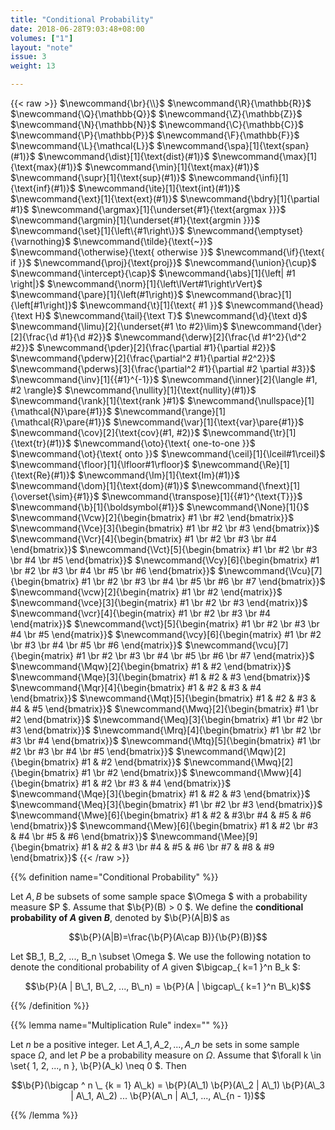 ```yaml
---
title: "Conditional Probability"
date: 2018-06-28T9:03:48+08:00
volumes: ["1"]
layout: "note"
issue: 3
weight: 13

---
```


<!--more-->

<div class="latex-macros">
  {{< raw >}}
    $\newcommand{\br}{\\}$
    $\newcommand{\R}{\mathbb{R}}$
    $\newcommand{\Q}{\mathbb{Q}}$
    $\newcommand{\Z}{\mathbb{Z}}$
    $\newcommand{\N}{\mathbb{N}}$
    $\newcommand{\C}{\mathbb{C}}$
    $\newcommand{\P}{\mathbb{P}}$
    $\newcommand{\F}{\mathbb{F}}$
    $\newcommand{\L}{\mathcal{L}}$
    $\newcommand{\spa}[1]{\text{span}(#1)}$
    $\newcommand{\dist}[1]{\text{dist}(#1)}$
    $\newcommand{\max}[1]{\text{max}(#1)}$
    $\newcommand{\min}[1]{\text{max}(#1)}$
    $\newcommand{\supr}[1]{\text{sup}(#1)}$
    $\newcommand{\infi}[1]{\text{inf}(#1)}$
    $\newcommand{\ite}[1]{\text{int}(#1)}$
    $\newcommand{\ext}[1]{\text{ext}(#1)}$
    $\newcommand{\bdry}[1]{\partial #1}$
    $\newcommand{\argmax}[1]{\underset{#1}{\text{argmax }}}$
    $\newcommand{\argmin}[1]{\underset{#1}{\text{argmin }}}$
    $\newcommand{\set}[1]{\left\{#1\right\}}$
    $\newcommand{\emptyset}{\varnothing}$
    $\newcommand{\tilde}{\text{~}}$
    $\newcommand{\otherwise}{\text{ otherwise }}$
    $\newcommand{\if}{\text{ if }}$
    $\newcommand{\proj}{\text{proj}}$
    $\newcommand{\union}{\cup}$
    $\newcommand{\intercept}{\cap}$
    $\newcommand{\abs}[1]{\left| #1 \right|}$
    $\newcommand{\norm}[1]{\left\lVert#1\right\rVert}$
    $\newcommand{\pare}[1]{\left(#1\right)}$
    $\newcommand{\brac}[1]{\left[#1\right]}$
    $\newcommand{\t}[1]{\text{ #1 }}$
    $\newcommand{\head}{\text H}$
    $\newcommand{\tail}{\text T}$
    $\newcommand{\d}{\text d}$
    $\newcommand{\limu}[2]{\underset{#1 \to #2}\lim}$
    $\newcommand{\der}[2]{\frac{\d #1}{\d #2}}$
    $\newcommand{\derw}[2]{\frac{\d #1^2}{\d^2 #2}}$
    $\newcommand{\pder}[2]{\frac{\partial #1}{\partial #2}}$
    $\newcommand{\pderw}[2]{\frac{\partial^2 #1}{\partial #2^2}}$
    $\newcommand{\pderws}[3]{\frac{\partial^2 #1}{\partial #2 \partial #3}}$
    $\newcommand{\inv}[1]{{#1}^{-1}}$
    $\newcommand{\inner}[2]{\langle #1, #2 \rangle}$
    $\newcommand{\nullity}[1]{\text{nullity}(#1)}$
    $\newcommand{\rank}[1]{\text{rank }#1}$
    $\newcommand{\nullspace}[1]{\mathcal{N}\pare{#1}}$
    $\newcommand{\range}[1]{\mathcal{R}\pare{#1}}$
    $\newcommand{\var}[1]{\text{var}\pare{#1}}$
    $\newcommand{\cov}[2]{\text{cov}(#1, #2)}$
    $\newcommand{\tr}[1]{\text{tr}(#1)}$
    $\newcommand{\oto}{\text{ one-to-one }}$
    $\newcommand{\ot}{\text{ onto }}$
    $\newcommand{\ceil}[1]{\lceil#1\rceil}$
    $\newcommand{\floor}[1]{\lfloor#1\rfloor}$
    $\newcommand{\Re}[1]{\text{Re}(#1)}$
    $\newcommand{\Im}[1]{\text{Im}(#1)}$
    $\newcommand{\dom}[1]{\text{dom}(#1)}$
    $\newcommand{\fnext}[1]{\overset{\sim}{#1}}$
    $\newcommand{\transpose}[1]{{#1}^{\text{T}}}$
    $\newcommand{\b}[1]{\boldsymbol{#1}}$
    $\newcommand{\None}[1]{}$
    $\newcommand{\Vcw}[2]{\begin{bmatrix} #1 \br #2 \end{bmatrix}}$
    $\newcommand{\Vce}[3]{\begin{bmatrix} #1 \br #2 \br #3 \end{bmatrix}}$
    $\newcommand{\Vcr}[4]{\begin{bmatrix} #1 \br #2 \br #3 \br #4 \end{bmatrix}}$
    $\newcommand{\Vct}[5]{\begin{bmatrix} #1 \br #2 \br #3 \br #4 \br #5 \end{bmatrix}}$
    $\newcommand{\Vcy}[6]{\begin{bmatrix} #1 \br #2 \br #3 \br #4 \br #5 \br #6 \end{bmatrix}}$
    $\newcommand{\Vcu}[7]{\begin{bmatrix} #1 \br #2 \br #3 \br #4 \br #5 \br #6 \br #7 \end{bmatrix}}$
    $\newcommand{\vcw}[2]{\begin{matrix} #1 \br #2 \end{matrix}}$
    $\newcommand{\vce}[3]{\begin{matrix} #1 \br #2 \br #3 \end{matrix}}$
    $\newcommand{\vcr}[4]{\begin{matrix} #1 \br #2 \br #3 \br #4 \end{matrix}}$
    $\newcommand{\vct}[5]{\begin{matrix} #1 \br #2 \br #3 \br #4 \br #5 \end{matrix}}$
    $\newcommand{\vcy}[6]{\begin{matrix} #1 \br #2 \br #3 \br #4 \br #5 \br #6 \end{matrix}}$
    $\newcommand{\vcu}[7]{\begin{matrix} #1 \br #2 \br #3 \br #4 \br #5 \br #6 \br #7 \end{matrix}}$
    $\newcommand{\Mqw}[2]{\begin{bmatrix} #1 & #2 \end{bmatrix}}$
    $\newcommand{\Mqe}[3]{\begin{bmatrix} #1 & #2 & #3 \end{bmatrix}}$
    $\newcommand{\Mqr}[4]{\begin{bmatrix} #1 & #2 & #3 & #4 \end{bmatrix}}$
    $\newcommand{\Mqt}[5]{\begin{bmatrix} #1 & #2 & #3 & #4 & #5 \end{bmatrix}}$
    $\newcommand{\Mwq}[2]{\begin{bmatrix} #1 \br #2 \end{bmatrix}}$
    $\newcommand{\Meq}[3]{\begin{bmatrix} #1 \br #2 \br #3 \end{bmatrix}}$
    $\newcommand{\Mrq}[4]{\begin{bmatrix} #1 \br #2 \br #3 \br #4 \end{bmatrix}}$
    $\newcommand{\Mtq}[5]{\begin{bmatrix} #1 \br #2 \br #3 \br #4 \br #5 \end{bmatrix}}$
    $\newcommand{\Mqw}[2]{\begin{bmatrix} #1 & #2 \end{bmatrix}}$
    $\newcommand{\Mwq}[2]{\begin{bmatrix} #1 \br #2 \end{bmatrix}}$
    $\newcommand{\Mww}[4]{\begin{bmatrix} #1 & #2 \br #3 & #4 \end{bmatrix}}$
    $\newcommand{\Mqe}[3]{\begin{bmatrix} #1 & #2 & #3 \end{bmatrix}}$
    $\newcommand{\Meq}[3]{\begin{bmatrix} #1 \br #2 \br #3 \end{bmatrix}}$
    $\newcommand{\Mwe}[6]{\begin{bmatrix} #1 & #2 & #3\br #4 & #5 & #6 \end{bmatrix}}$
    $\newcommand{\Mew}[6]{\begin{bmatrix} #1 & #2 \br #3 & #4 \br #5 & #6 \end{bmatrix}}$
    $\newcommand{\Mee}[9]{\begin{bmatrix} #1 & #2 & #3 \br #4 & #5 & #6 \br #7 & #8 & #9 \end{bmatrix}}$
  {{< /raw >}}
</div>

{{% definition name="Conditional Probability" %}}

Let $A, B$ be subsets of some sample space $\Omega $ with a probability measure $P $. Assume that $\b{P}(B) > 0 $. We define the **conditional probability of $A$ given $B$**, denoted by $\b{P}(A|B)$ as

$$\b{P}(A|B)=\frac{\b{P}(A\cap B)}{\b{P}(B)}$$

Let $B\_1, B\_2, ..., B\_n \subset \Omega $. We use the following notation to denote the conditional probability of $A$ given $\bigcap\_{ k=1 }^n B\_k $:

$$\b{P}(A | B\_1, B\_2, ..., B\_n) = \b{P}(A | \bigcap\_{ k=1 }^n B\_k)$$

{{% /definition %}}

{{% lemma name="Multiplication Rule" index="" %}}

Let $n$ be a positive integer.  Let $A\_1, A\_2, ..., A\_n$ be sets in some sample space $\Omega$, and let $P$ be a probability measure on $\Omega$. Assume that $\forall k \in \set{ 1, 2, ..., n }, \b{P}(A\_k) \neq 0 $. Then

$$\b{P}(\bigcap ^ n \_ {k = 1} A\_k) = \b{P}(A\_1) \b{P}(A\_2 | A\_1) \b{P}(A\_3 | A\_1, A\_2) ... \b{P}(A\_n | A\_1, ..., A\_{n - 1})$$

{{% /lemma %}}

